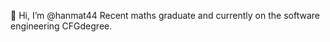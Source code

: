 👋 Hi, I’m @hanmat44
Recent maths graduate and currently on the software engineering CFGdegree. 


<!---
hanmat44/hanmat44 is a ✨ special ✨ repository because its `README.md` (this file) appears on your GitHub profile.
You can click the Preview link to take a look at your changes.
--->
